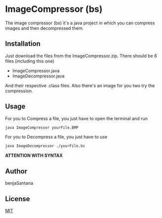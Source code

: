 # ImageCompressor (bs)

The image compressor (bs) it's a java project in which you can compress images and then decompressed them.

## Installation

Just download the files from the ImageCompressor.zip. There should be 6 files (including this one) 
- ImageCompressor.java
- ImageDecompressor.java

And their respective .class files.
Also there's an image for you two try the compression.


## Usage

For you to Compress a file, you just have to open the terminal and run 

```bash
java ImageCompressor yourFile.BMP
```
For you to Decompress a file, you just have to use


```bash
java ImageDecompressor ./yourFile.bs
```

**ATTENTION WITH SYNTAX**

## Author

benjaSantana


## License
[MIT](https://choosealicense.com/licenses/mit/)

